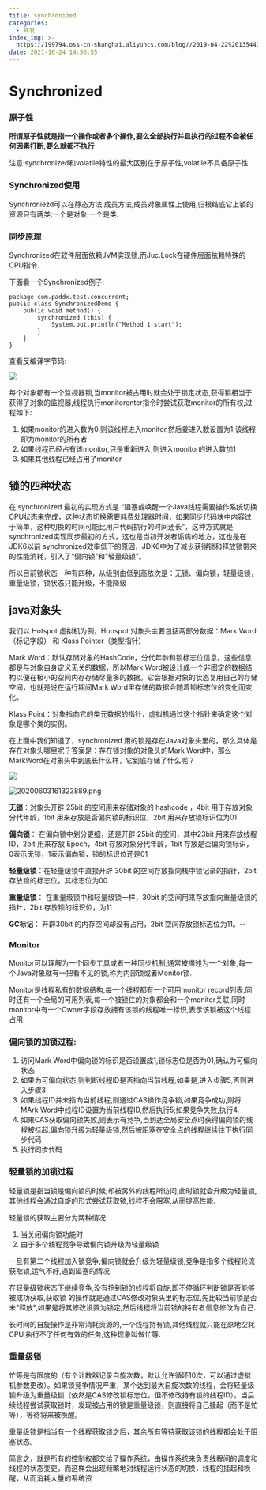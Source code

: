 ```yaml
---
title: synchronized
categories:
  - 并发
index_img: >-
  https://199794.oss-cn-shanghai.aliyuncs.com/blog//2019-04-22%20135447_gaitubao_1600x900_1604366529483.jpg
date: 2021-10-24 14:56:55
---
```



# Synchronized 

### 原子性 

**所谓原子性就是指一个操作或者多个操作,要么全部执行并且执行的过程不会被任何因素打断,要么就都不执行** 

注意:synchronized和volatile特性的最大区别在于原子性,volatile不具备原子性  

### Synchronized使用
Synchroniezd可以在静态方法,成员方法,成员对象属性上使用,归根结底它上锁的资源只有两类:一个是对象,一个是类.   

### 同步原理  

Synchronized在软件层面依赖JVM实现锁,而Juc.Lock在硬件层面依赖特殊的CPU指令.  

下面看一个Synchronized例子:  
```
package com.paddx.test.concurrent;
public class SynchronizedDemo {
    public void method() {
        synchronized (this) {
            System.out.println("Method 1 start");
        }
    }
}
```

查看反编译字节码:  

![](http://oss.xiaokoua.cn//Snipaste_2021-09-01_07-45-53.png)

每个对象都有一个监视器锁,当monitor被占用时就会处于锁定状态,获得锁相当于获得了对象的监视器,线程执行monitorenter指令时尝试获取monitor的所有权,过程如下: 
1. 如果monitor的进入数为0,则该线程进入monitor,然后姜进入数设置为1,该线程即为monitor的所有者
2. 如果线程已经占有该monitor,只是重新进入,则进入monitor的进入数加1 
3. 如果其他线程已经占用了monitor


## 锁的四种状态

在 synchronized 最初的实现方式是 “阻塞或唤醒一个Java线程需要操作系统切换CPU状态来完成，这种状态切换需要耗费处理器时间，如果同步代码块中内容过于简单，这种切换的时间可能比用户代码执行的时间还长”，这种方式就是 synchronized实现同步最初的方式，这也是当初开发者诟病的地方，这也是在JDK6以前 synchronized效率低下的原因，JDK6中为了减少获得锁和释放锁带来的性能消耗，引入了“偏向锁”和“轻量级锁”。

所以目前锁状态一种有四种，从级别由低到高依次是：无锁、偏向锁，轻量级锁，重量级锁，锁状态只能升级，不能降级


## java对象头

我们以 Hotspot 虚拟机为例，Hopspot 对象头主要包括两部分数据：Mark Word（标记字段） 和 Klass Pointer（类型指针）

Mark Word：默认存储对象的HashCode，分代年龄和锁标志位信息。这些信息都是与对象自身定义无关的数据，所以Mark Word被设计成一个非固定的数据结构以便在极小的空间内存存储尽量多的数据。它会根据对象的状态复用自己的存储空间，也就是说在运行期间Mark Word里存储的数据会随着锁标志位的变化而变化。

Klass Point：对象指向它的类元数据的指针，虚拟机通过这个指针来确定这个对象是哪个类的实例。

在上面中我们知道了，synchronized 用的锁是存在Java对象头里的，那么具体是存在对象头哪里呢？答案是：存在锁对象的对象头的Mark Word中，那么MarkWord在对象头中到底长什么样，它到底存储了什么呢？

![](https://img-blog.csdnimg.cn/20200606113746579.png)


![20200603161323889.png](http://oss.xiaokoua.cn/blog//20200603161323889_1631542568764.png)  


**无锁**：对象头开辟 25bit 的空间用来存储对象的 hashcode ，4bit 用于存放对象分代年龄，1bit 用来存放是否偏向锁的标识位，2bit 用来存放锁标识位为01

**偏向锁**： 在偏向锁中划分更细，还是开辟 25bit 的空间，其中23bit 用来存放线程ID，2bit 用来存放 Epoch，4bit 存放对象分代年龄，1bit 存放是否偏向锁标识， 0表示无锁，1表示偏向锁，锁的标识位还是01

**轻量级锁**：在轻量级锁中直接开辟 30bit 的空间存放指向栈中锁记录的指针，2bit 存放锁的标志位，其标志位为00

**重量级锁**： 在重量级锁中和轻量级锁一样，30bit 的空间用来存放指向重量级锁的指针，2bit 存放锁的标识位，为11

**GC标记**： 开辟30bit 的内存空间却没有占用，2bit 空间存放锁标志位为11。--


### Monitor 

Monitor可以理解为一个同步工具或者一种同步机制,通常被描述为一个对象,每一个Java对象就有一把看不见的锁,称为内部锁或者Monitor锁.

Monitor是线程私有的数据结构,每一个线程都有一个可用monitor record列表,同时还有一个全局的可用列表,每一个被锁住的对象都会和一个monitor关联,同时monitor中有一个Owner字段存放拥有该锁的线程唯一标识,表示该锁被这个线程占用.  




### 偏向锁的加锁过程:  

1. 访问Mark Word中偏向锁的标识是否设置成1,锁标志位是否为01,确认为可偏向状态
2. 如果为可偏向状态,则判断线程ID是否指向当前线程,如果是,进入步骤5,否则进入步骤3
3. 如果线程ID并未指向当前线程,则通过CAS操作竞争锁,如果竞争成功,则将MArk Word中线程ID设置为当前线程ID,然后执行5;如果竞争失败,执行4.
4. 如果CAS获取偏向锁失败,则表示有竞争,当到达全局安全点时获得偏向锁的线程被挂起,偏向锁升级为轻量级锁,然后被阻塞在安全点的线程继续往下执行同步代码
5. 执行同步代码


### 轻量锁的加锁过程

轻量锁是指当锁是偏向锁的时候,却被另外的线程所访问,此时锁就会升级为轻量锁,其他线程会通过自旋的形式尝试获取锁,线程不会阻塞,从而提高性能.

轻量锁的获取主要分为两种情况: 
1. 当关闭偏向锁功能时
2. 由于多个线程竞争导致偏向锁升级为轻量级锁

一旦有第二个线程加入锁竞争,偏向锁就会升级为轻量级锁,竞争是指多个线程轮流获取锁,运气不好,遇到阻塞的情况.  

在轻量级锁状态下继续竞争,没有抢到锁的线程将自旋,即不停循环判断锁是否能够被成功获取,获取锁
的操作就是通过CAS修改对象头里的标志位,先比较当前锁是否未"释放",如果是将其修改设置为锁定,然后线程将当前锁的持有者信息修改为自己.

长时间的自旋操作是非常消耗资源的,一个线程持有锁,其他线程就只能在原地空耗CPU,执行不了任何有效的任务,这种现象叫做忙等. 


### 重量级锁 

忙等是有限度的（有个计数器记录自旋次数，默认允许循环10次，可以通过虚拟机参数更改）。如果锁竞争情况严重，某个达到最大自旋次数的线程，会将轻量级锁升级为重量级锁（依然是CAS修改锁标志位，但不修改持有锁的线程ID）。当后续线程尝试获取锁时，发现被占用的锁是重量级锁，则直接将自己挂起（而不是忙等），等待将来被唤醒。

重量级锁是指当有一个线程获取锁之后，其余所有等待获取该锁的线程都会处于阻塞状态。

简言之，就是所有的控制权都交给了操作系统，由操作系统来负责线程间的调度和线程的状态变更。而这样会出现频繁地对线程运行状态的切换，线程的挂起和唤醒，从而消耗大量的系统资

